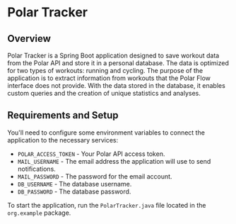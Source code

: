 # Polar Tracker

## Overview

Polar Tracker is a Spring Boot application designed to save workout data from the Polar API and store it in a personal database. 
The data is optimized for two types of workouts: running and cycling. 
The purpose of the application is to extract information from workouts that the Polar Flow interface does not provide. 
With the data stored in the database, it enables custom queries and the creation of unique statistics and analyses.

## Requirements and Setup

You'll need to configure some environment variables to connect the application to the necessary services:

- `POLAR_ACCESS_TOKEN` - Your Polar API access token.
- `MAIL_USERNAME` - The email address the application will use to send notifications.
- `MAIL_PASSWORD` - The password for the email account.
- `DB_USERNAME` - The database username.
- `DB_PASSWORD` - The database password.

To start the application, run the `PolarTracker.java` file located in the `org.example` package.